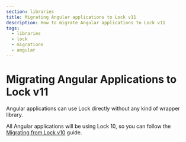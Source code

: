 ```yaml
---
section: libraries
title: Migrating Angular applications to Lock v11
description: How to migrate Angular applications to Lock v11
tags:
  - libraries
  - lock
  - migrations
  - angular
---
```

# Migrating Angular Applications to Lock v11

Angular applications can use Lock directly without any kind of wrapper library.

All Angular applications will be using Lock 10, so you can follow the [Migrating from Lock v10](/libraries/lock/v11/migration-v10-v11) guide.
